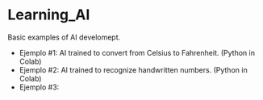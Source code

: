 # Learning_AI
Basic examples of AI develomept.

* Ejemplo #1: AI trained to convert from Celsius to Fahrenheit. (Python in Colab)
* Ejemplo #2: AI trained to recognize handwritten numbers. (Python in Colab) 
* Ejemplo #3: 
